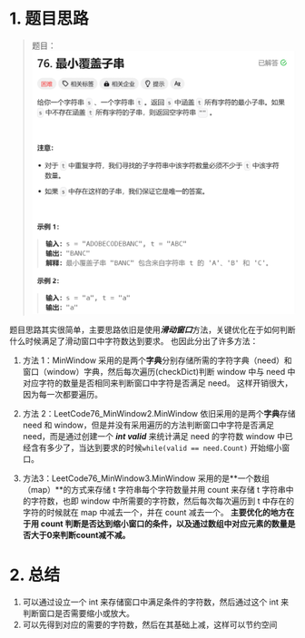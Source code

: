 # 1. 题目思路

>题目：![题目](LeetCode76_Question.png)

题目思路其实很简单，主要思路依旧是使用***滑动窗口***方法，关键优化在于如何判断什么时候满足了滑动窗口中字符数达到要求。
也因此分出了许多方法：

1. 方法 1：MinWindow
采用的是两个**字典**分别存储所需的字符字典（need）和窗口（window）字典，然后每次遍历(checkDict)判断 window 中与 need 中对应字符的数量是否相同来判断窗口中字符是否满足 need。
这样开销很大，因为每一次都要遍历。

2. 方法 2：LeetCode76_MinWindow2.MinWindow
依旧采用的是两个**字典**存储 need 和 window，但是并没有采用遍历的方法判断窗口中字符是否满足 need，而是通过创建一个 ***int valid*** 来统计满足 need 的字符数 window 中已经含有多少了，当达到要求的时候`while(valid == need.Count)` 开始缩小窗口。

3. 方法3：LeetCode76_MinWindow3.MinWindow
采用的是**一个数组（map）**的方式来存储 t 字符串每个字符数量并用 count 来存储 t 字符串中的字符数，也即 window 中所需要的字符数，然后每次每次遍历到 t 中存在的字符的时候就在 map 中减去一个，并在 count 减去一个。
**主要优化的地方在于用 count 判断是否达到缩小窗口的条件，以及通过数组中对应元素的数量是否大于0来判断count减不减。**

# 2. 总结

1. 可以通过设立一个 int 来存储窗口中满足条件的字符数，然后通过这个 int 来判断窗口是否需要缩小或放大。
2. 可以先得到对应的需要的字符数，然后在其基础上减，这样可以节约空间
